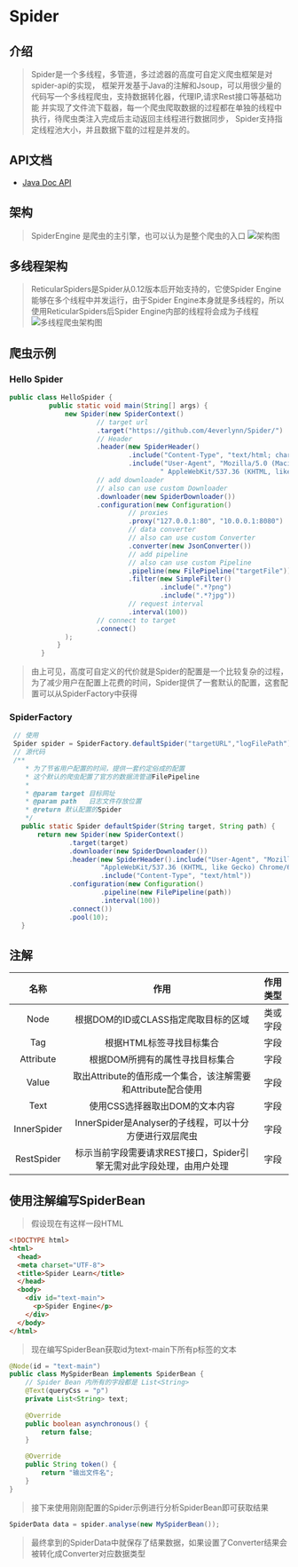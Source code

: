 # Spider
## 介绍
> Spider是一个多线程，多管道，多过滤器的高度可自定义爬虫框架是对spider-api的实现，
框架开发基于Java的注解和Jsoup，可以用很少量的代码写一个多线程爬虫，支持数据转化器，代理IP,请求Rest接口等基础功能
并实现了文件流下载器，每一个爬虫爬取数据的过程都在单独的线程中执行，待爬虫类注入完成后主动返回主线程进行数据同步，
Spider支持指定线程池大小，并且数据下载的过程是并发的。
## API文档
- [Java Doc API ](http://www.diswares.com/spider-api)
## 架构
> SpiderEngine 是爬虫的主引擎，也可以认为是整个爬虫的入口
> ![架构图](http://www.diswares.com/Spider架构.jpg)
## 多线程架构
> ReticularSpiders是Spider从0.12版本后开始支持的，它使Spider Engine能够在多个线程中并发运行，由于Spider Engine本身就是多线程的，所以使用ReticularSpiders后Spider Engine内部的线程将会成为子线程
> ![多线程爬虫架构图](http://www.diswares.com/多线程爬虫架构.png)
## 爬虫示例
### Hello Spider
```java
public class HelloSpider {
          public static void main(String[] args) {
              new Spider(new SpiderContext()
                      // target url
                      .target("https://github.com/4everlynn/Spider/")
                      // Header
                      .header(new SpiderHeader()
                              .include("Content-Type", "text/html; charset=utf-8")
                              .include("User-Agent", "Mozilla/5.0 (Macintosh; Intel Mac OS X 10_13_5)" +
                                      " AppleWebKit/537.36 (KHTML, like Gecko) Chrome/67.0.3396.87 Safari/537.36"))
                      // add downloader
                      // also can use custom Downloader 
                      .downloader(new SpiderDownloader())
                      .configuration(new Configuration()
                              // proxies
                              .proxy("127.0.0.1:80", "10.0.0.1:8080")
                              // data converter 
                              // also can use custom Converter 
                              .converter(new JsonConverter())
                              // add pipeline
                              // also can use custom Pipeline 
                              .pipeline(new FilePipeline("targetFile"))
                              .filter(new SimpleFilter()
                                      .include(".*?png")
                                      .include(".*?jpg"))
                              // request interval 
                              .interval(100))
                      // connect to target
                      .connect()
              );
            }
        }
```
  > 由上可见，高度可自定义的代价就是Spider的配置是一个比较复杂的过程，为了减少用户在配置上花费的时间，Spider提供了一套默认的配置，这套配置可以从SpiderFactory中获得
 ### SpiderFactory
 ```java
  // 使用
  Spider spider = SpiderFactory.defaultSpider("targetURL","logFilePath");
  // 源代码
  /**
     * 为了节省用户配置的时间，提供一套约定俗成的配置
     * 这个默认的爬虫配置了官方的数据流管道FilePipeline
     *
     * @param target 目标网址
     * @param path   日志文件存放位置
     * @return 默认配置的Spider
     */
    public static Spider defaultSpider(String target, String path) {
        return new Spider(new SpiderContext()
                .target(target)
                .downloader(new SpiderDownloader())
                .header(new SpiderHeader().include("User-Agent", "Mozilla/5.0 (Macintosh; Intel Mac OS X 10_13_5) " +
                        "AppleWebKit/537.36 (KHTML, like Gecko) Chrome/67.0.3396.87 Safari/537.36")
                        .include("Content-Type", "text/html"))
                .configuration(new Configuration()
                        .pipeline(new FilePipeline(path))
                        .interval(100))
                .connect())
                .pool(10);
    }
 ```
## 注解
|名称|作用|作用类型|
|:-:|:-:|:-:|
|Node|根据DOM的ID或CLASS指定爬取目标的区域|类或字段|
|Tag|根据HTML标签寻找目标集合|字段|
|Attribute|根据DOM所拥有的属性寻找目标集合|字段|
|Value|取出Attribute的值形成一个集合，该注解需要和Attribute配合使用|字段|
|Text|使用CSS选择器取出DOM的文本内容|字段|
|InnerSpider|InnerSpider是Analyser的子线程，可以十分方便进行双层爬虫|字段|
|RestSpider|标示当前字段需要请求REST接口，Spider引擎无需对此字段处理，由用户处理|字段|
## 使用注解编写SpiderBean
> 假设现在有这样一段HTML
```html
<!DOCTYPE html>
<html>
  <head>
  <meta charset="UTF-8">
  <title>Spider Learn</title>
  </head>
  <body>
    <div id="text-main">
      <p>Spider Engine</p>
    </div>
  </body>
</html>
```
> 现在编写SpiderBean获取id为text-main下所有p标签的文本

```java
@Node(id = "text-main")
public class MySpiderBean implements SpiderBean {
    // Spider Bean 内所有的字段都是 List<String>
    @Text(queryCss = "p")
    private List<String> text;
    
    @Override
    public boolean asynchronous() {
        return false;
    }

    @Override
    public String token() {
        return "输出文件名";
    }
}
```
> 接下来使用刚刚配置的Spider示例进行分析SpiderBean即可获取结果
```java
SpiderData data = spider.analyse(new MySpiderBean());
```
> 最终拿到的SpiderData中就保存了结果数据，如果设置了Converter结果会被转化成Converter对应数据类型
